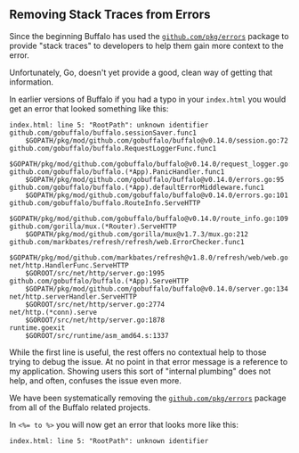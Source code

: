 ## Removing Stack Traces from Errors

Since the beginning Buffalo has used the [`github.com/pkg/errors`](https://godoc.org/github.com/pkg/errors) package to provide "stack traces" to developers to help them gain more context to the error.

Unfortunately, Go, doesn't yet provide a good, clean way of getting that information.

In earlier versions of Buffalo if you had a typo in your `index.html` you would get an error that looked something like this:

```text
index.html: line 5: "RootPath": unknown identifier
github.com/gobuffalo/buffalo.sessionSaver.func1
	$GOPATH/pkg/mod/github.com/gobuffalo/buffalo@v0.14.0/session.go:72
github.com/gobuffalo/buffalo.RequestLoggerFunc.func1
	$GOPATH/pkg/mod/github.com/gobuffalo/buffalo@v0.14.0/request_logger.go:54
github.com/gobuffalo/buffalo.(*App).PanicHandler.func1
	$GOPATH/pkg/mod/github.com/gobuffalo/buffalo@v0.14.0/errors.go:95
github.com/gobuffalo/buffalo.(*App).defaultErrorMiddleware.func1
	$GOPATH/pkg/mod/github.com/gobuffalo/buffalo@v0.14.0/errors.go:101
github.com/gobuffalo/buffalo.RouteInfo.ServeHTTP
	$GOPATH/pkg/mod/github.com/gobuffalo/buffalo@v0.14.0/route_info.go:109
github.com/gorilla/mux.(*Router).ServeHTTP
	$GOPATH/pkg/mod/github.com/gorilla/mux@v1.7.3/mux.go:212
github.com/markbates/refresh/refresh/web.ErrorChecker.func1
	$GOPATH/pkg/mod/github.com/markbates/refresh@v1.8.0/refresh/web/web.go:23
net/http.HandlerFunc.ServeHTTP
	$GOROOT/src/net/http/server.go:1995
github.com/gobuffalo/buffalo.(*App).ServeHTTP
	$GOPATH/pkg/mod/github.com/gobuffalo/buffalo@v0.14.0/server.go:134
net/http.serverHandler.ServeHTTP
	$GOROOT/src/net/http/server.go:2774
net/http.(*conn).serve
	$GOROOT/src/net/http/server.go:1878
runtime.goexit
	$GOROOT/src/runtime/asm_amd64.s:1337
```

While the first line is useful, the rest offers no contextual help to those trying to debug the issue. At no point in that error message is a reference to my application. Showing users this sort of "internal plumbing" does not help, and often, confuses the issue even more.

We have been systematically removing the [`github.com/pkg/errors`](https://godoc.org/github.com/pkg/errors) package from all of the Buffalo related projects.

In `<%= to %>` you will now get an error that looks more like this:

```text
index.html: line 5: "RootPath": unknown identifier
```
